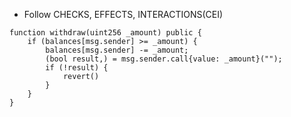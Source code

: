 -   Follow CHECKS, EFFECTS, INTERACTIONS(CEI)

```solidity
function withdraw(uint256 _amount) public {
    if (balances[msg.sender] >= _amount) {
        balances[msg.sender] -= _amount;
        (bool result,) = msg.sender.call{value: _amount}("");
        if (!result) {
            revert()
        }
    }
}
```
